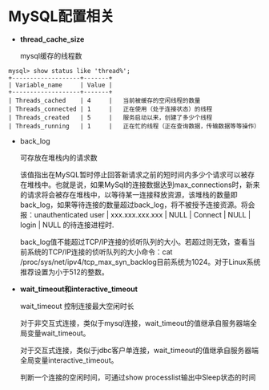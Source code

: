 # MySQL配置相关

- **thread_cache_size**

  mysql缓存的线程数

 ```
 mysql> show status like 'thread%';
 +-------------------+-------+
 | Variable_name     | Value |
 +-------------------+-------+
 | Threads_cached    | 4     |   当前被缓存的空闲线程的数量
 | Threads_connected | 1     |   正在使用（处于连接状态）的线程
 | Threads_created   | 5     |   服务启动以来，创建了多少个线程
 | Threads_running   | 1     |   正在忙的线程（正在查询数据，传输数据等等操作）
 ```



- back_log

  可存放在堆栈内的请求数

   该值指出在MySQL暂时停止回答新请求之前的短时间内多少个请求可以被存在堆栈中。也就是说，如果MySql的连接数据达到max_connections时，新来的请求将会被存在堆栈中，以等待某一连接释放资源，该堆栈的数量即back_log，如果等待连接的数量超过back_log，将不被授予连接资源。将会报：unauthenticated user | xxx.xxx.xxx.xxx | NULL | Connect | NULL | login | NULL 的待连接进程时.

  ​    back_log值不能超过TCP/IP连接的侦听队列的大小。若超过则无效，查看当前系统的TCP/IP连接的侦听队列的大小命令：cat /proc/sys/net/ipv4/tcp_max_syn_backlog目前系统为1024。对于Linux系统推荐设置为小于512的整数。







- **wait_timeout和interactive_timeout**

  wait_timeout 控制连接最大空闲时长

   对于非交互式连接，类似于mysql连接，wait_timeout的值继承自服务器端全局变量wait_timeout。

    对于交互式连接，类似于jdbc客户单连接，wait_timeout的值继承自服务器端全局变量interactive_timeout。

  判断一个连接的空闲时间，可通过show processlist输出中Sleep状态的时间

  

